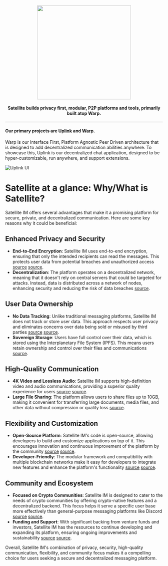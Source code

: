  <h4 align="center"><img src="https://satellite.im/images/logo.webp" width=300 /></h4>
 <h4 align="center">Satellite builds privacy first, modular, P2P platforms and tools, primarily built atop Warp.</h4>


---

<h4>Our primary projects are <a href="https://github.com/Satellite-im/Uplink">Uplink</a> and <a href="https://github.com/Satellite-im/Warp">Warp</a>.</h4>

Warp is our Interface First, Platform Agnostic Peer Driven architecture that is designed to add decentralized communication abilities anywhere. To showcase this, Uplink is our decentralized chat application, designed to be hyper-customizable, run anywhere, and support extensions.

![Uplink UI](https://i.imgur.com/X4AGeLz.png)


# Satellite at a glance: Why/What is Satellite?

Satellite IM offers several advantages that make it a promising platform for secure, private, and decentralized communication. Here are some key reasons why it could be beneficial:

## Enhanced Privacy and Security

- **End-to-End Encryption**: Satellite IM uses end-to-end encryption, ensuring that only the intended recipients can read the messages. This protects user data from potential breaches and unauthorized access [source](https://www.businesswire.com/news/home/20220607005114/en/Decentralized-Communication-Platform-Satellite-IM-Completes-10.5-Million-Seed-Funding-Led-By-Multicoin-Venture-Fund-Framework-Ventures) [source](https://cryptonews.net/news/blockchain/22562181/).
- **Decentralization**: The platform operates on a decentralized network, meaning that it doesn't rely on central servers that could be targeted for attacks. Instead, data is distributed across a network of nodes, enhancing security and reducing the risk of data breaches [source](https://cryptonews.net/news/blockchain/22562181/).

## User Data Ownership

- **No Data Tracking**: Unlike traditional messaging platforms, Satellite IM does not track or store user data. This approach respects user privacy and eliminates concerns over data being sold or misused by third parties [source](https://cryptonews.net/news/blockchain/22562181/) [source](https://cryptonews.net/news/blockchain/22562181/).
- **Sovereign Storage**: Users have full control over their data, which is stored using the Interplanetary File System (IPFS). This means users retain ownership and control over their files and communications [source](https://cryptonews.net/news/blockchain/22562181/).

## High-Quality Communication

- **4K Video and Lossless Audio**: Satellite IM supports high-definition video and audio communications, providing a superior quality experience for users [source](https://www.businesswire.com/news/home/20220607005114/en/Decentralized-Communication-Platform-Satellite-IM-Completes-10.5-Million-Seed-Funding-Led-By-Multicoin-Venture-Fund-Framework-Ventures) [source](https://cryptonews.net/news/blockchain/22562181/).
- **Large File Sharing**: The platform allows users to share files up to 10GB, making it convenient for transferring large documents, media files, and other data without compression or quality loss [source](https://www.businesswire.com/news/home/20220607005114/en/Decentralized-Communication-Platform-Satellite-IM-Completes-10.5-Million-Seed-Funding-Led-By-Multicoin-Venture-Fund-Framework-Ventures).

## Flexibility and Customization

- **Open-Source Platform**: Satellite IM's code is open-source, allowing developers to build and customize applications on top of it. This encourages innovation and continuous improvement of the platform by the community [source](https://cryptonews.net/news/blockchain/22562181/) [source](https://www.businesswire.com/news/home/20220607005114/en/Decentralized-Communication-Platform-Satellite-IM-Completes-10.5-Million-Seed-Funding-Led-By-Multicoin-Venture-Fund-Framework-Ventures).
- **Developer-Friendly**: The modular framework and compatibility with multiple blockchain networks make it easy for developers to integrate new features and enhance the platform's functionality [source](https://cryptonews.net/news/blockchain/22562181/) [source](https://cryptonews.net/news/blockchain/22562181/).

## Community and Ecosystem

- **Focused on Crypto Communities**: Satellite IM is designed to cater to the needs of crypto communities by offering crypto-native features and a decentralized backend. This focus helps it serve a specific user base more effectively than general-purpose messaging platforms like Discord [source](https://cryptonews.net/news/blockchain/22562181/) [source](https://cryptonews.net/news/blockchain/22562181/).
- **Funding and Support**: With significant backing from venture funds and investors, Satellite IM has the resources to continue developing and expanding its platform, ensuring ongoing improvements and sustainability [source](https://cryptonews.net/news/blockchain/22562181/) [source](https://cryptonews.net/news/blockchain/22562181/).

Overall, Satellite IM's combination of privacy, security, high-quality communication, flexibility, and community focus makes it a compelling choice for users seeking a secure and decentralized messaging platform.
